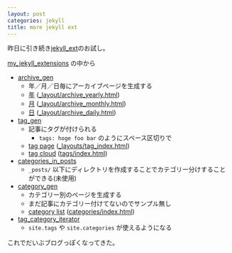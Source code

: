 ```yaml
---
layout: post
categories: jekyll
title: more jekyll ext
---
```

昨日に引き続き[jekyll_ext](http://github.com/rfelix/jekyll_ext)のお試し。

[my_jekyll_extensions](http://github.com/rfelix/my_jekyll_extensions) の中から


* [archive_gen](http://github.com/rfelix/my_jekyll_extensions/tree/master/archive_gen/)
  - 年／月／日毎にアーカイブページを生成する
  - [年](/2010/) ([_layout/archive_yearly.html](http://github.com/migrs/migrs.github.com/blob/master/_layouts/archive_yearly.html))
  - [月](/2010/09/) ([_layout/archive_monthly.html](http://github.com/migrs/migrs.github.com/blob/master/_layouts/archive_monthly.html))
  - [日](/2010/09/19/) ([_layout/archive_daily.html](http://github.com/migrs/migrs.github.com/blob/master/_layouts/archive_daily.html))
* [tag_gen](http://github.com/rfelix/my_jekyll_extensions/tree/master/tag_gen/)
  - 記事にタグが付けられる
    + `tags: hoge foo bar` のようにスペース区切りで
  - [tag page](/tags/jekyll/) ([_layouts/tag_index.html](http://github.com/migrs/migrs.github.com/blob/master/_layouts/tag_index.html))
  - [tag cloud](/tags/) ([tags/index.html](http://github.com/migrs/migrs.github.com/blob/master/tags/index.html))
* [categories_in_posts](http://github.com/rfelix/my_jekyll_extensions/tree/master/categories_in_posts/)
  - `_posts/` 以下にディレクトリを作成することでカテゴリー分けすることができる(未使用)
* [category_gen](http://github.com/rfelix/my_jekyll_extensions/tree/master/category_gen/)
  - カテゴリー別のページを生成する
  - まだ記事にカテゴリー付けてないのでサンプル無し
  - [category list](/categories/) ([categories/index.html](http://github.com/migrs/migrs.github.com/blob/master/categories/index.html))
* [tag_category_iterator](http://github.com/rfelix/my_jekyll_extensions/tree/master/tag_category_iterator/)
  - `site.tags` や `site.categories` が使えるようになる


これでだいぶブログっぽくなってきた。
